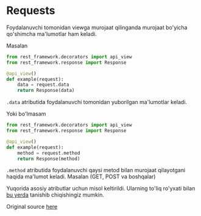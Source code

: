 # Requests

Foydalanuvchi tomonidan viewga murojaat qilinganda murojaat bo'yicha qo'shimcha ma'lumotlar ham keladi.

Masalan

```python {6}
from rest_framework.decorators import api_view
from rest_framework.response import Response

@api_view()
def example(request):
    data = request.data
    return Response(data)
```

`.data` atributida foydalanuvchi tomonidan yuborilgan ma'lumotlar keladi.

Yoki bo'lmasam

```python {6}
from rest_framework.decorators import api_view
from rest_framework.response import Response

@api_view()
def example(request):
    method = request.method
    return Response(method)
```

`.method` atributida foydalanuvchi qaysi metod bilan murojaat qilayotgani haqida ma'lumot keladi. Masalan (GET,
POST va boshqalar)

Yuqorida asosiy atributlar uchun misol keltirildi. Ularning to'liq ro'yxati
bilan [bu yerda](../api-reference/requests/index.md) tanishib chiqishingiz mumkin.

Original source [here](https://www.django-rest-framework.org/api-guide/requests/)
